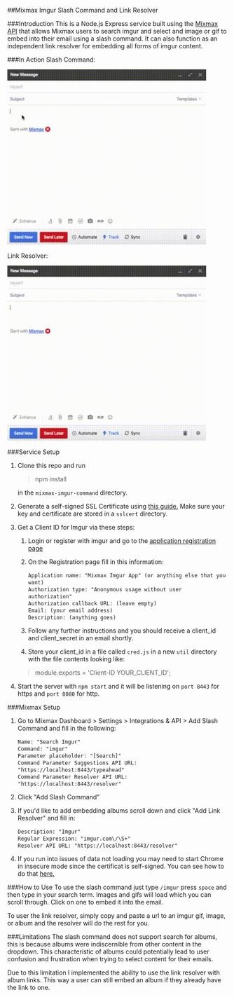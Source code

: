 ##Mixmax Imgur Slash Command and Link Resolver

###Introduction
This is a Node.js Express service built using the [Mixmax API](http://developer.mixmax.com/docs/getting-started) that allows Mixmax users to search imgur and select and image or gif to embed into their email using a slash command. It can also function as an independent link resolver for embedding all forms of imgur content.

###In Action
Slash Command:

<img src="images/slash.gif" height="400">

Link Resolver:

<img src="images/link.gif" height="400">

###Service Setup
1. Clone this repo and run

    >npm install

    in the `mixmax-imgur-command` directory.

2. Generate a self-signed SSL Certificate using [this guide.](http://www.akadia.com/services/ssh_test_certificate.html) Make sure your key and certificate are stored in a `sslcert` directory.

3. Get a Client ID for Imgur via these steps:
    
    1. Login or register with imgur and go to the [application registration page](https://api.imgur.com/oauth2/addclient) 
    2. On the Registration page fill in this information:

        ```
        Application name: "Mixmax Imgur App" (or anything else that you want)
        Authorization type: "Anonymous usage without user authorization"
        Authorization callback URL: (leave empty)
        Email: (your email address)
        Description: (anything goes)
        ```
    3. Follow any further instructions and you should receive a client_id and client_secret in an email shortly.
    4. Store your client_id in a file called `cred.js` in a new `util` directory with the file contents looking like:
    >module.exports = 'Client-ID YOUR_CLIENT_ID';


4. Start the server with `npm start` and it will be listening on `port 8443` for https and `port 8080` for http.


###Mixmax Setup
1. Go to Mixmax Dashboard > Settings > Integrations & API > Add Slash Command and fill in the following:

    ```
    Name: "Search Imgur"
    Command: "imgur"
    Parameter placeholder: "[Search]"
    Command Parameter Suggestions API URL: "https://localhost:8443/typeahead"
    Command Parameter Resolver API URL: "https://localhost:8443/resolver"
    ```
2. Click "Add Slash Command"

3. If you'd like to add embedding albums scroll down and click "Add Link Resolver" and fill in:
    ```
    Description: "Imgur"
    Regular Expression: "imgur.com\/\S+"
    Resolver API URL: "https://localhost:8443/resolver"
    ```

4. If you run into issues of data not loading you may need to start Chrome in insecure mode since the certificat is self-signed. You can see how to do that [here.](http://developer.mixmax.com/docs/variables-in-templates#insecure-content-https-request-blocked-when-develo)


###How to Use
To use the slash command just type `/imgur` press `space` and then type in your search term. Images and gifs will load which you can scroll through. Click on one to embed it into the email.

To user the link resolver, simply copy and paste a url to an imgur gif, image, or album and the resolver will do the rest for you.

###Limitations
The slash command does not support search for albums, this is because albums were indiscernible from other content in the dropdown. This characteristic of albums could potentially lead to user confusion and frustration when trying to select content for their emails.

Due to this limitation I implemented the ability to use the link resolver with album links. This way a user can still embed an album if they already have the link to one.